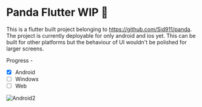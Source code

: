 # Panda Flutter WIP 🚧

This is a flutter built project belonging to https://github.com/Sid911/panda. The project is currently deployable for only android and ios yet. This can be built for other platforms but the behaviour of UI wouldn't be polished for larger screens. 

Progress - 
- [x] Android
- [ ] Windows
- [ ] Web

![Android2](https://user-images.githubusercontent.com/27860105/168460211-02af4a40-2f3e-4878-a7d7-ddc15178fbf1.png)


